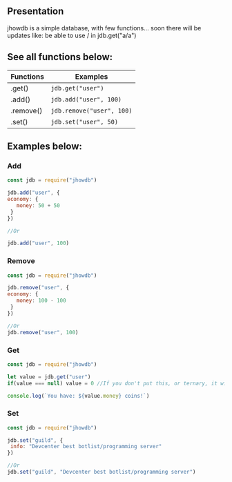 ## Presentation

jhowdb is a simple database, with few functions... soon there will be updates like: be able to use / in jdb.get("a/a")

## See all functions below:
  Functions        |  Examples
------------ | ------------ 
.get()     | `jdb.get("user")`
.add()     | `jdb.add("user", 100)`
.remove()  | `jdb.remove("user", 100)`
.set()     | `jdb.set("user", 50)`

## Examples below:

### Add

```js
const jdb = require("jhowdb")

jdb.add("user", {
economy: {
   money: 50 + 50
 }
})

//Or

jdb.add("user", 100)
```

### Remove
```js
const jdb = require("jhowdb")

jdb.remove("user", {
economy: {
   money: 100 - 100
 }
})

//Or
jdb.remove("user", 100)
```

### Get
```js
const jdb = require("jhowdb")

let value = jdb.get("user")
if(value === null) value = 0 //If you don't put this, or ternary, it will return null

console.log(`You have: ${value.money} coins!`)
```

### Set
```js
const jdb = require("jhowdb")

jdb.set("guild", {
 info: "Devcenter best botlist/programming server"
})

//Or
jdb.set("guild", "Devcenter best botlist/programming server")
```
